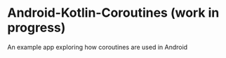 # Android-Kotlin-Coroutines (work in progress)
An example app exploring how coroutines are used in Android
